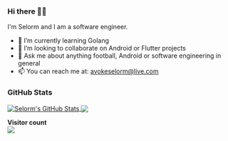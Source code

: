 
### Hi there 👋🏾

I'm Selorm and I am a software engineer.
<!-- [here](https://dev.to/dwakel) -->

- 🌱 I’m currently learning Golang
- 👯 I’m looking to collaborate on Android or Flutter projects
- 💬 Ask me about anything football, Android or software engineering in general
- 📫 You can reach me at: [avokeselorm@live.com](mailto:avokeselorm@live.com)

### GitHub Stats

<a href="https://github.com/dwakel/dwakel">
  <img align="center" src="https://github-readme-stats.vercel.app/api?username=dwakel&show_icons=true&line_height=27&count_private=true&title_color=ffffff&text_color=c9cacc&icon_color=2bbc8a&bg_color=1d1f21" alt="Selorm's GitHub Stats" />
</a>

<a href="https://github.com/dwakel/dwakel">
  <img align="center" src="https://github-readme-stats.vercel.app/api/top-langs/?username=dwakel&hide=html,php&title_color=ffffff&text_color=c9cacc&icon_color=2bbc8a&bg_color=1d1f21" />
</a>


<p align="left"> 
  <b>Visitor count</b><br>
  <img src="https://profile-counter.glitch.me/dwakel/count.svg" />
</p>



<!--
**dwakel/dwakel** is a ✨ _special_ ✨ repository because its `README.md` (this file) appears on your GitHub profile.

Here are some ideas to get you started:

- 🔭 I’m currently working on ...
- 🌱 I’m currently learning ...
- 👯 I’m looking to collaborate on ...
- 🤔 I’m looking for help with ...
- 💬 Ask me about ...
- 📫 How to reach me: ...
- 😄 Pronouns: ...
- ⚡ Fun fact: ...
-->
